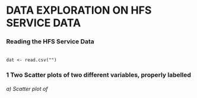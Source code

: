 # DATA EXPLORATION ON HFS SERVICE DATA


### Reading the HFS Service Data

###### 
```{r}
dat <- read.csv("")
```



### 1 Two Scatter plots of two different variables, properly labelled

######  a) Scatter plot of 

```{r}

```
